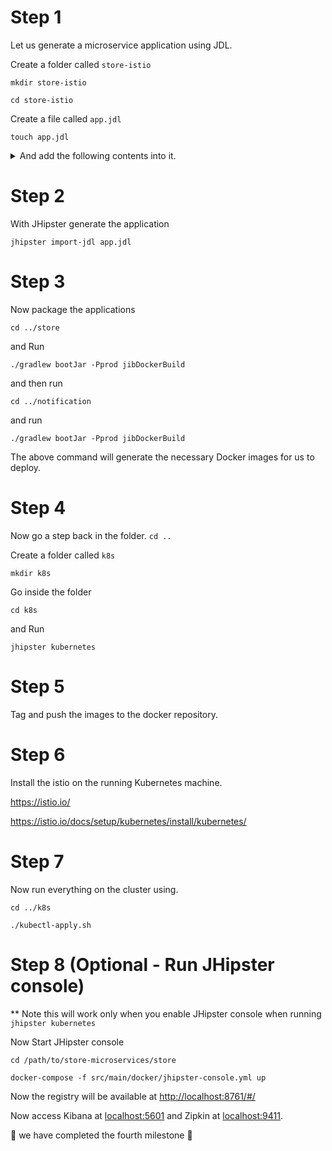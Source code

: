 # Step 1

Let us generate a microservice application using JDL.

Create a folder called `store-istio`

`mkdir store-istio`

`cd store-istio`

Create a file called `app.jdl`

`touch app.jdl`

<details> <summary> And add the following contents into it. </summary>
	<p>
		```
		/*
		 * This is a microservice e-commerce store sample
		 */

		application {
		  config {
		    baseName store,
		    applicationType microservice,
		    packageName com.jhipster.demo.store,
		    serviceDiscoveryType no,
		    authenticationType jwt,
		    prodDatabaseType mysql,
		    cacheProvider hazelcast,
		    buildTool gradle,
		    clientFramework react,
		    useSass true
		  }
		  entities *
		}

		application {
		  config {
		    baseName notification,
		    applicationType microservice,
		    packageName com.jhipster.demo.notification,
		    serviceDiscoveryType no,
		    authenticationType jwt,
		    databaseType mongodb,
		    prodDatabaseType mongodb,
		    devDatabaseType mongodb,
		    cacheProvider no,
		    enableHibernateCache false,
		    buildTool gradle,
		    serverPort 8082,
		    skipUserManagement true
		  }
		  entities Notification
		}

		/* Entities */

		/** Product sold by the Online store */
		entity Product {
		    name String required
		    description String
		    price BigDecimal required min(0)
		    size Size required
		    image ImageBlob
		}

		enum Size {
		    S, M, L, XL, XXL
		}

		entity ProductCategory {
		    name String required
		    description String
		}

		entity Customer {
		    firstName String required
		    lastName String required
		    gender Gender required
		    email String required pattern(/^[^@\s]+@[^@\s]+\.[^@\s]+$/)
		    phone String required
		    addressLine1 String required
		    addressLine2 String
		    city String required
		    country String required
		}

		enum Gender {
		    MALE, FEMALE, OTHER
		}

		entity ProductOrder {
		    placedDate Instant required
		    status OrderStatus required
		    code String required
		    invoiceId Long
		}

		enum OrderStatus {
		    COMPLETED, PENDING, CANCELLED
		}

		entity OrderItem {
		    quantity Integer required min(0)
		    totalPrice BigDecimal required min(0)
		    status OrderItemStatus required
		}

		enum OrderItemStatus {
		    AVAILABLE, OUT_OF_STOCK, BACK_ORDER
		}

		relationship OneToOne {
		    Customer{user(login) required} to User
		}

		relationship ManyToOne {
			OrderItem{product(name) required} to Product
		}

		relationship OneToMany {
		   Customer{order} to ProductOrder{customer(email) required},
		   ProductOrder{orderItem} to OrderItem{order(code) required} ,
		   ProductCategory{product} to Product{productCategory(name)}
		}

		service Product, ProductCategory, Customer, ProductOrder, OrderItem with serviceClass
		paginate Product, Customer, ProductOrder, OrderItem with pagination

		entity Invoice {
		    code String required
		    date Instant required
		    details String
		    status InvoiceStatus required
		    paymentMethod PaymentMethod required
		    paymentDate Instant required
		    paymentAmount BigDecimal required
		}

		enum InvoiceStatus {
		    PAID, ISSUED, CANCELLED
		}

		entity Shipment {
		    trackingCode String
		    date Instant required
		    details String
		}

		enum PaymentMethod {
		    CREDIT_CARD, CASH_ON_DELIVERY, PAYPAL
		}

		relationship OneToMany {
		    Invoice{shipment} to Shipment{invoice(code) required}
		}

		service Invoice, Shipment with serviceClass
		paginate Invoice, Shipment with pagination

		entity Notification {
		    date Instant required
		    details String
		    sentDate Instant required
		    format NotificationType required
		    userId Long required
		    productId Long required
		}

		enum NotificationType {
		    EMAIL, SMS, PARCEL
		}
		microservice Notification with notification
		```
	</p>
</details>


# Step 2
With JHipster generate the application

`jhipster import-jdl app.jdl`

# Step 3

Now package the applications

`cd ../store`

and Run

`./gradlew bootJar -Pprod jibDockerBuild`

and then run

`cd ../notification`

and run

`./gradlew bootJar -Pprod jibDockerBuild`

The above command will generate the necessary Docker images for us to deploy.


# Step 4

Now go a step back in the folder.
`cd ..`

Create a folder called `k8s`

`mkdir k8s`

Go inside the folder

`cd k8s`

and Run

`jhipster kubernetes`

# Step 5

Tag and push the images to the docker repository.

# Step 6
Install the istio on the running Kubernetes machine.

https://istio.io/


https://istio.io/docs/setup/kubernetes/install/kubernetes/

# Step 7

Now run everything on the cluster using.

`cd ../k8s`

`./kubectl-apply.sh`


# Step 8 (Optional - Run JHipster console)

** Note this will work only when you enable JHipster console when running `jhipster kubernetes`

Now Start JHipster console

`cd /path/to/store-microservices/store`

`docker-compose -f src/main/docker/jhipster-console.yml up `

Now the registry will be available at [http://localhost:8761/#/](http://localhost:8761/#/)

Now access Kibana at [localhost:5601](http://localhost:5601) and Zipkin at [localhost:9411](http://localhost:9411).


:tada: we have completed the fourth milestone :tada:
